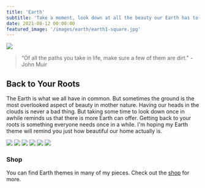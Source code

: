 ```yaml
---
title: 'Earth'
subtitle: 'Take a moment, look down at all the beauty our Earth has to offer.'
date: 2021-08-12 00:00:00
featured_image: '/images/earth/earth1-square.jpg'
---
```


![](/images/earth/earth2-landscape.jpg)

> “Of all the paths you take in life, make sure a few of them are dirt." - John Muir

## Back to Your Roots

The Earth is what we all have in common. But sometimes the ground is the most overlooked aspect of beauty in mother nature. Having our heads in the clouds is never a bad thing. But taking some time to look down once in awhile reminds us that there is more Earth can offer. Getting back to your roots is something everyone needs once in a while. I'm hoping my Earth theme will remind you just how beautiful our home actually is.

<div class="gallery" data-columns="3">
	<img src="/images/earth/earth1-portrait.jpg">
	<img src="/images/earth/earth2-square.jpg">
	<img src="/images/earth/earth3-landscape.jpg">
	<img src="/images/earth/earth5-portrait.jpg">
	<img src="/images/earth/earth3-square.jpg">
	<img src="/images/earth/earth5-landscape.jpg">
</div>

### Shop

You can find Earth themes in many of my pieces. Check out the <a href="../shop">shop</a> for more.